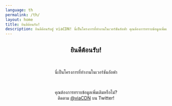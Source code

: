 ```yaml
---
language: th
permalink: /th/
layout: home
title: ยินดีต้อนรับ!
description: ยินดีต้อนรับสู่ viaCDN! นี่เป็นโครงการที่ทำงานในเวอร์ชันอัลฟา คุณต้องการทราบข้อมูลเพิ่มเติมหรือไม่?
---
```


<center>
<h2>ยินดีต้อนรับ!</h2>
<br/>

<p>
นี่เป็นโครงการที่ทำงานในเวอร์ชันอัลฟา
</p>

<br/>

<p>
คุณต้องการทราบข้อมูลเพิ่มเติมหรือไม่?
<br/>
ติดตาม <a href="https://twitter.com/viaCDN" target="_blank" rel="noopener">@viaCDN</a> บน Twitter!
</p>

<br/>
</center>
